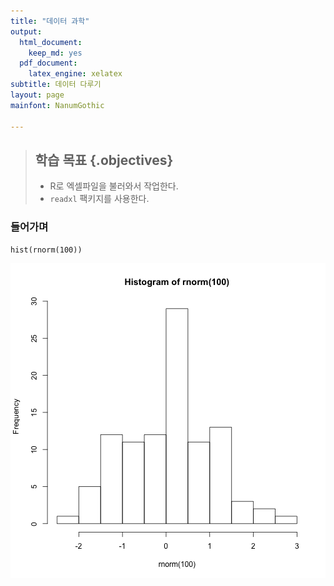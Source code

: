 ```yaml
---
title: "데이터 과학"
output:
  html_document: 
    keep_md: yes
  pdf_document:
    latex_engine: xelatex
subtitle: 데이터 다루기
layout: page
mainfont: NanumGothic

---
```




> ## 학습 목표 {.objectives}
>
> * R로 엑셀파일을 불러와서 작업한다.
> * `readxl` 팩키지를 사용한다.

### 들어가며


~~~{.r}
hist(rnorm(100))
~~~

<img src="fig/unnamed-chunk-2-1.png" title="plot of chunk unnamed-chunk-2" alt="plot of chunk unnamed-chunk-2" style="display: block; margin: auto;" />

